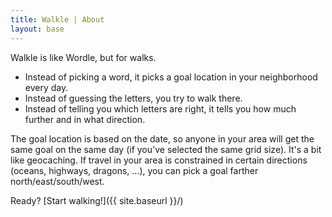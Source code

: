 ```yaml
---
title: Walkle | About
layout: base
---
```


Walkle is like Wordle, but for walks.
- Instead of picking a word, it picks a goal location in your neighborhood every day.
- Instead of guessing the letters, you try to walk there.
- Instead of telling you which letters are right, it tells you how much further and in what direction.

The goal location is based on the date,
so anyone in your area will get the same goal on the same day (if you've selected the same grid size).
It's a bit like geocaching.
If travel in your area is constrained in certain directions
(oceans, highways, dragons, ...), you can pick a goal farther
north/east/south/west. 

Ready? [Start walking!]({{ site.baseurl }}/)